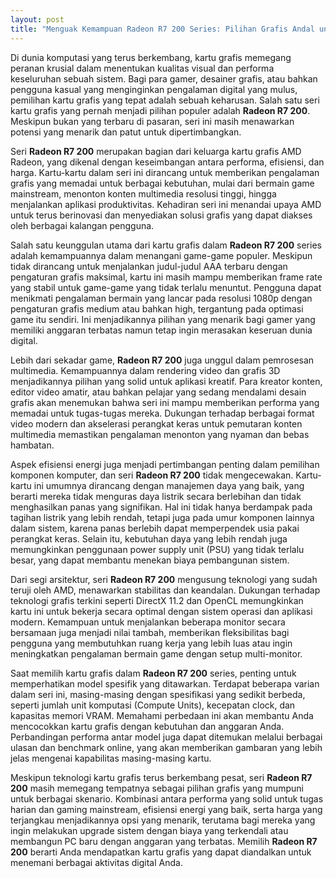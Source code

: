 ```yaml
---
layout: post
title: "Menguak Kemampuan Radeon R7 200 Series: Pilihan Grafis Andal untuk Pengalaman Digital Anda"
---
```


Di dunia komputasi yang terus berkembang, kartu grafis memegang peranan krusial dalam menentukan kualitas visual dan performa keseluruhan sebuah sistem. Bagi para gamer, desainer grafis, atau bahkan pengguna kasual yang menginginkan pengalaman digital yang mulus, pemilihan kartu grafis yang tepat adalah sebuah keharusan. Salah satu seri kartu grafis yang pernah menjadi pilihan populer adalah **Radeon R7 200**. Meskipun bukan yang terbaru di pasaran, seri ini masih menawarkan potensi yang menarik dan patut untuk dipertimbangkan.

Seri **Radeon R7 200** merupakan bagian dari keluarga kartu grafis AMD Radeon, yang dikenal dengan keseimbangan antara performa, efisiensi, dan harga. Kartu-kartu dalam seri ini dirancang untuk memberikan pengalaman grafis yang memadai untuk berbagai kebutuhan, mulai dari bermain game mainstream, menonton konten multimedia resolusi tinggi, hingga menjalankan aplikasi produktivitas. Kehadiran seri ini menandai upaya AMD untuk terus berinovasi dan menyediakan solusi grafis yang dapat diakses oleh berbagai kalangan pengguna.

Salah satu keunggulan utama dari kartu grafis dalam **Radeon R7 200** series adalah kemampuannya dalam menangani game-game populer. Meskipun tidak dirancang untuk menjalankan judul-judul AAA terbaru dengan pengaturan grafis maksimal, kartu ini masih mampu memberikan frame rate yang stabil untuk game-game yang tidak terlalu menuntut. Pengguna dapat menikmati pengalaman bermain yang lancar pada resolusi 1080p dengan pengaturan grafis medium atau bahkan high, tergantung pada optimasi game itu sendiri. Ini menjadikannya pilihan yang menarik bagi gamer yang memiliki anggaran terbatas namun tetap ingin merasakan keseruan dunia digital.

Lebih dari sekadar game, **Radeon R7 200** juga unggul dalam pemrosesan multimedia. Kemampuannya dalam rendering video dan grafis 3D menjadikannya pilihan yang solid untuk aplikasi kreatif. Para kreator konten, editor video amatir, atau bahkan pelajar yang sedang mendalami desain grafis akan menemukan bahwa seri ini mampu memberikan performa yang memadai untuk tugas-tugas mereka. Dukungan terhadap berbagai format video modern dan akselerasi perangkat keras untuk pemutaran konten multimedia memastikan pengalaman menonton yang nyaman dan bebas hambatan.

Aspek efisiensi energi juga menjadi pertimbangan penting dalam pemilihan komponen komputer, dan seri **Radeon R7 200** tidak mengecewakan. Kartu-kartu ini umumnya dirancang dengan manajemen daya yang baik, yang berarti mereka tidak menguras daya listrik secara berlebihan dan tidak menghasilkan panas yang signifikan. Hal ini tidak hanya berdampak pada tagihan listrik yang lebih rendah, tetapi juga pada umur komponen lainnya dalam sistem, karena panas berlebih dapat memperpendek usia pakai perangkat keras. Selain itu, kebutuhan daya yang lebih rendah juga memungkinkan penggunaan power supply unit (PSU) yang tidak terlalu besar, yang dapat membantu menekan biaya pembangunan sistem.

Dari segi arsitektur, seri **Radeon R7 200** mengusung teknologi yang sudah teruji oleh AMD, menawarkan stabilitas dan keandalan. Dukungan terhadap teknologi grafis terkini seperti DirectX 11.2 dan OpenCL memungkinkan kartu ini untuk bekerja secara optimal dengan sistem operasi dan aplikasi modern. Kemampuan untuk menjalankan beberapa monitor secara bersamaan juga menjadi nilai tambah, memberikan fleksibilitas bagi pengguna yang membutuhkan ruang kerja yang lebih luas atau ingin meningkatkan pengalaman bermain game dengan setup multi-monitor.

Saat memilih kartu grafis dalam **Radeon R7 200** series, penting untuk memperhatikan model spesifik yang ditawarkan. Terdapat beberapa varian dalam seri ini, masing-masing dengan spesifikasi yang sedikit berbeda, seperti jumlah unit komputasi (Compute Units), kecepatan clock, dan kapasitas memori VRAM. Memahami perbedaan ini akan membantu Anda mencocokkan kartu grafis dengan kebutuhan dan anggaran Anda. Perbandingan performa antar model juga dapat ditemukan melalui berbagai ulasan dan benchmark online, yang akan memberikan gambaran yang lebih jelas mengenai kapabilitas masing-masing kartu.

Meskipun teknologi kartu grafis terus berkembang pesat, seri **Radeon R7 200** masih memegang tempatnya sebagai pilihan grafis yang mumpuni untuk berbagai skenario. Kombinasi antara performa yang solid untuk tugas harian dan gaming mainstream, efisiensi energi yang baik, serta harga yang terjangkau menjadikannya opsi yang menarik, terutama bagi mereka yang ingin melakukan upgrade sistem dengan biaya yang terkendali atau membangun PC baru dengan anggaran yang terbatas. Memilih **Radeon R7 200** berarti Anda mendapatkan kartu grafis yang dapat diandalkan untuk menemani berbagai aktivitas digital Anda.
